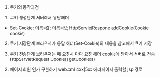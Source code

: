 1. 쿠키의 동작과정
1) 쿠키 생성단계
서버에서 응답헤더
- Set-Cookie: 이름=값; 이름=값;
HttpServletRespone
	addCookie(Cookie cookie)

2) 쿠키 저장단계
브라우저가 응답 헤더(Set-Cookie)의 내용을 참고해서 쿠키 저장

3) 쿠키 전송단계
브라우저는 매 요청시 마다 요청 헤더 cookie에 담아서 서버로 전송
HttpServletRequest
	Cookie[] getCookies()
	

2. 페이지 회원 인가 구현하기
	web.xml
	<error-page>
		<error-code>4xx|5xx</error-code>
		<location>에러페이지 출력할 jsp 경로</location>
	</error-page>